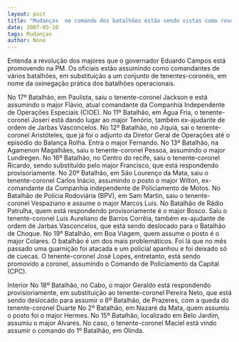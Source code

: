 ```yaml
---
layout: post
title: "Mudanças  no comando dos batalhões estão sendo vistas como revolução silenciosa na PM"
date: 2007-05-10
tags: Mudanças
author: None
---
```

Entenda a revolu&ccedil;&atilde;o dos majores que o governador Eduardo Campos est&aacute; promovendo na PM. Os oficiais est&atilde;o assumindo como comandantes de v&aacute;rios batalh&otilde;es, em substitui&ccedil;&atilde;o a um conjunto de tenentes-coron&eacute;is, em nome da oxinega&ccedil;&atilde;o pr&aacute;tica dos batalh&otilde;es operacionais.

No 17&ordm; Batalh&atilde;o, em Paulista, saiu o tenente-coronel Jackson e est&aacute; assumindo o major Fl&aacute;vio, atual comandante da Companhia Independente de Opera&ccedil;&otilde;es Especiais (CIOE).
No 11&ordm; Batalh&atilde;o, em &Aacute;gua Fria, o tenente-coronel Joseri est&aacute; dando lugar ao major Ten&oacute;rio, tamb&eacute;m ex-ajudante de ordem de Jarbas Vasconcelos.
No 12&ordm; Batalh&atilde;o, no Jiqui&aacute;, sai o tenente-coronel Arist&oacute;teles, que j&aacute; foi o adjunto da Diretor Geral de Opera&ccedil;&otilde;es at&eacute; o epis&oacute;dio do Balan&ccedil;a Rolha. Entra o major Fernando.
No 13&ordm; Batalh&atilde;o, na Agamenon Magalh&atilde;es, saiu o tenente-coronel Pessoa, assumindo o major Lundregen.
No 16&ordm; Batalh&atilde;o, no Centro do recife, saiu o tenente-coronel Ricardo, sendo substitu&iacute;do pelo major Francisco, que est&aacute; respondendo provisoriamente.
No 20&ordm; Batalh&atilde;o, em S&atilde;o Louren&ccedil;o da Mata, saiu o tenente-coronel Carlos In&aacute;cio, assumindo o posto o major Wilton, ex-comandante da Companhia independente de Policiamento de Motos.
No Batalh&atilde;o de Pol&iacute;cia Rodovi&aacute;ria (BPV), em Sam Martin, saiu o tenente-coronel Vespaziano e assume o major Marcos Luis.
No Batalh&atilde;o de R&aacute;dio Patrulha, quem est&aacute; respondendo provisoriamente &eacute; o major Bosco. Saiu o tenente-coronel Luis Aureliano de Barros Corr&ecirc;ia, tamb&eacute;m ex-ajudante de ordem de Jarbas Vasconcelos, que est&aacute; sendo deslocado para o Batalh&atilde;o de Choque. 
No 19&ordm; Batalh&atilde;o, em Boa Viagem, quem assume o posto &eacute; o major Colares. O batalh&atilde;o &eacute; um dos mais problem&aacute;ticos. Foi l&aacute; que no m&ecirc;s passado uma guarni&ccedil;&atilde;o foi atacada e um policial apanhou e foi deixado s&oacute; de cuecas. O tenente-coronel Jos&eacute; Lopes, entretanto, est&aacute; sendo promovido a coronel, assumindo o Comando de Policiamento da Capital (CPC). 

Interior
No 18&ordm; Batalh&atilde;o, no Cabo, o major Geraldo est&aacute; respondendo provisioriamente, em substitui&ccedil;&atilde;o ao tenente-coronel Pereira Neto, que est&aacute; sendo deslocado para assumir o 6&ordm; Batalh&atilde;o, de Prazeres, com a queda do tenente-coronel Duarte
No 2&ordm; Batalh&atilde;o, em Nazar&eacute; da Mata, quem assumiu o posto foi o major Hermes.
No 15&ordm; Batalh&atilde;o, localizado em Belo Jardim, assumiu o major Alvares. No caso, o tenente-coronel Maciel est&aacute; vindo assumir o comando do 1&ordm; Batalh&atilde;o, em Olinda. 